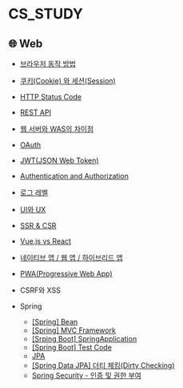 # CS_STUDY

## 🌐 Web

- [브라우저 동작 방법](https://github.com/SanhaJung/CS_STUDY/blob/main/WEB/%EB%B8%8C%EB%9D%BC%EC%9A%B0%EC%A0%80%20%EB%8F%99%EC%9E%91%20%EB%B0%A9%EB%B2%95.md) 

- [쿠키(Cookie) 와 세션(Session)](https://github.com/SanhaJung/CS_STUDY/blob/main/WEB/%EC%BF%A0%ED%82%A4%EC%99%80%20%EC%84%B8%EC%85%98.md)

- [HTTP Status Code](https://github.com/SanhaJung/CS_STUDY/blob/main/WEB/HTTP%20%EC%83%81%ED%83%9C%EC%BD%94%EB%93%9C.md)

- [REST API](https://github.com/SanhaJung/CS_STUDY/blob/main/WEB/RestAPI.md)

- [웹 서버와 WAS의 차이점](https://github.com/SanhaJung/CS_STUDY/blob/main/WEB/%EC%9B%B9%20%EC%84%9C%EB%B2%84%EC%99%80%20WAS%EC%9D%98%20%EC%B0%A8%EC%9D%B4%EC%A0%90.md)

- [OAuth](https://github.com/SanhaJung/CS_STUDY/blob/main/WEB/OAuth.md)

- [JWT(JSON Web Token)](https://github.com/SanhaJung/CS_STUDY/blob/main/WEB/JWT.md)

- [Authentication and Authorization](https://github.com/SanhaJung/CS_STUDY/blob/main/WEB/Authentication%20and%20Authorization.md)

- [로그 레벨](https://github.com/SanhaJung/CS_STUDY/blob/main/WEB/%EB%A1%9C%EA%B7%B8%20%EB%A0%88%EB%B2%A8.md)

- [UI와 UX](https://github.com/SanhaJung/CS_STUDY/blob/main/WEB/UI%EC%99%80UX.md)

- [SSR & CSR](https://github.com/SanhaJung/CS_STUDY/blob/main/WEB/SSR%26CSR.md)

- [Vue.js vs React](https://github.com/SanhaJung/CS_STUDY/blob/main/WEB/Vue.js%20vs%20React.md)

- [네이티브 앱 / 웹 앱 / 하이브리드 앱](https://github.com/SanhaJung/CS_STUDY/blob/main/WEB/%EB%84%A4%EC%9D%B4%ED%8B%B0%EB%B8%8C%EC%95%B1%20%EC%9B%B9%EC%95%B1%20%ED%95%98%EC%9D%B4%EB%B8%8C%EB%A6%AC%EB%93%9C%EC%95%B1%20.md)

- [PWA(Progressive Web App)](https://github.com/SanhaJung/CS_STUDY/blob/main/WEB/PWA.md)

- CSRF와 XSS

- Spring
    * [[Spring] Bean](https://github.com/SanhaJung/CS_STUDY/blob/main/WEB/Bean.md)
    * [[Spring] MVC Framework](https://github.com/SanhaJung/CS_STUDY/blob/main/WEB/Spring%20MVC%20Framework.md) 
    * [[Srping Boot] SpringApplication](https://github.com/SanhaJung/CS_STUDY/blob/main/WEB/%5BSpring%20Boot%5D%20SpringApplication.md)
    * [[Spring Boot] Test Code]()
    * [JPA](https://github.com/SanhaJung/CS_STUDY/blob/main/WEB/JPA.md)
    * [[Spring Data JPA] 더티 체킹(Dirty Checking)](https://github.com/SanhaJung/CS_STUDY/blob/main/WEB/Dirty%20Checking.md)
    * [Spring Security - 인증 및 권한 부여](https://github.com/SanhaJung/CS_STUDY/blob/main/WEB/Spring%20Security%20-%20%EC%9D%B8%EC%A6%9D%20%EB%B0%8F%20%EA%B6%8C%ED%95%9C%20%EB%B6%80%EC%97%AC.md)


